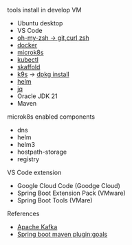 tools install in develop VM
- Ubuntu desktop
- VS Code
- [oh-my-zsh -> git,curl,zsh]()
- [docker](https://docs.docker.com/engine/install/ubuntu/)
- [microk8s](https://ubuntu.com/tutorials/install-a-local-kubernetes-with-microk8s#2-deploying-microk8s)
- [kubectl](https://kubernetes.io/docs/tasks/tools/install-kubectl-linux/)
- [skaffold](https://skaffold.dev/docs/install/)
- [k9s](https://k9scli.io/topics/install/) -> [dpkg install](https://www.digitalocean.com/community/tutorials/dpkg-command-in-linux)
- [helm](https://helm.sh/docs/intro/install/)
- [jq](https://jqlang.github.io/jq/download/)
- Oracle JDK 21
- Maven

microk8s enabled components
- dns
- helm
- helm3
- hostpath-storage
- registry

VS Code extension
- Google Cloud Code (Goodge Cloud)
- Spring Boot Extension Pack (VMware)
- Spring Boot Tools (VMare)

References
- [Apache Kafka](https://kafka.apache.org/37/documentation/streams/core-concepts)
- [Spring boot maven plugin:goals](https://docs.spring.io/spring-boot/docs/current/maven-plugin/reference/htmlsingle/#goals)


